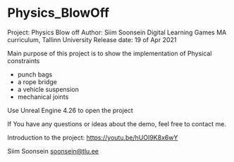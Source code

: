 # Physics_BlowOff

Project: Physics Blow off
Author: Siim Soonsein
Digital Learning Games MA curriculum, Tallinn University
Release date: 19 of Apr 2021

Main purpose of this project is to show the implementation of Physical constraints 
- punch bags
- a rope bridge
- a vehicle suspension
- mechanical joints

Use Unreal Engine 4.26 to open the project

If You have any questions or ideas about the demo, feel free to contact me.

Introduction to the project: https://youtu.be/hUOI9K8x6wY

Siim Soonsein
soonsein@tlu.ee
